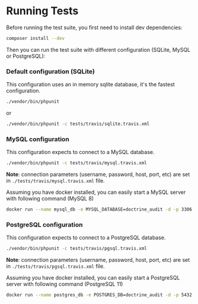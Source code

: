 Running Tests
=============

Before running the test suite, you first need to install dev dependencies:

```bash
composer install --dev
```

Then you can run the test suite with different configuration (SQLite, MySQL or PostgreSQL):

### Default configuration (SQLite)

This configuration uses an in memory sqlite database, it's the fastest configuration.

```bash
./vendor/bin/phpunit 
```
or
```bash
./vendor/bin/phpunit -c tests/travis/sqlite.travis.xml 
```

### MySQL configuration

This configuration expects to connect to a MySQL database.

```bash
./vendor/bin/phpunit -c tests/travis/mysql.travis.xml 
```

**Note**: connection parameters (username, password, host, port, etc) are set in `./tests/travis/mysql.travis.xml` file.

Assuming you have docker installed, you can easily start a MySQL server with following command (MySQL 8)

```bash
docker run --name mysql_db -e MYSQL_DATABASE=doctrine_audit -d -p 3306:3306 mysql --default-authentication-plugin=mysql_native_password
```


### PostgreSQL configuration

This configuration expects to connect to a PostgreSQL database.

```bash
./vendor/bin/phpunit -c tests/travis/pgsql.travis.xml 
```

**Note**: connection parameters (username, password, host, port, etc) are set in `./tests/travis/pgsql.travis.xml` file.

Assuming you have docker installed, you can easily start a PostgreSQL server with following command (PostgreSQL 11)

```bash
docker run --name postgres_db -e POSTGRES_DB=doctrine_audit -d -p 5432:5432 postgres
```
